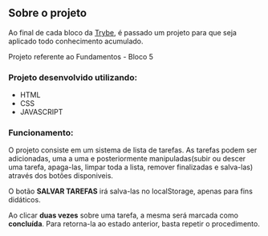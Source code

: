 ## Sobre o projeto

Ao final de cada bloco da [Trybe](https://www.betrybe.com/), é passado um projeto para que seja aplicado todo conhecimento acumulado.

Projeto referente ao Fundamentos - Bloco 5

### Projeto desenvolvido utilizando:
* HTML
* CSS
* JAVASCRIPT

### Funcionamento:

O projeto consiste em um sistema de lista de tarefas. As tarefas podem ser adicionadas, uma a uma e posteriormente manipuladas(subir ou descer uma tarefa, apaga-las, limpar toda a lista, remover finalizadas e salva-las) através dos botões disponiveis.

O botão **SALVAR TAREFAS** irá salva-las no localStorage, apenas para fins didáticos.

Ao clicar **duas vezes** sobre uma tarefa, a mesma será marcada como **concluída**. Para retorna-la ao estado anterior, basta repetir o procedimento.

